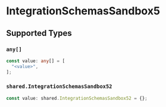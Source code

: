 # IntegrationSchemasSandbox5


## Supported Types

### `any[]`

```typescript
const value: any[] = [
  "<value>",
];
```

### `shared.IntegrationSchemasSandbox52`

```typescript
const value: shared.IntegrationSchemasSandbox52 = {};
```

